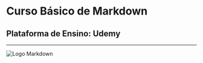
# Curso Básico de Markdown


## Plataforma de Ensino: Udemy
***

![Logo Markdown][logo-url]

[logo-url]:http://www.ccsweb.com.br/images/markdown.png